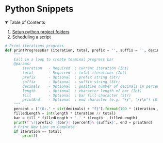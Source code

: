 # Python Snippets
<details open="open">
<summary>Table of Contents</summary>
  <ol>
    <li><a href="#1-setup-python-project-folders">Setup python project folders</a></li>
    <li><a href="#2-scheduling-a-script">Scheduling a script</a></li>
  </ol>
  
</details>



```python
# Print iterations progress
def printProgressBar (iteration, total, prefix = '', suffix = '', decimals = 1, length = 100, fill = '█', printEnd = "\r"):
    """
    Call in a loop to create terminal progress bar
    @params:
        iteration   - Required  : current iteration (Int)
        total       - Required  : total iterations (Int)
        prefix      - Optional  : prefix string (Str)
        suffix      - Optional  : suffix string (Str)
        decimals    - Optional  : positive number of decimals in percent complete (Int)
        length      - Optional  : character length of bar (Int)
        fill        - Optional  : bar fill character (Str)
        printEnd    - Optional  : end character (e.g. "\r", "\r\n") (Str)
    """
    percent = ("{0:." + str(decimals) + "f}").format(100 * (iteration / float(total)))
    filledLength = int(length * iteration // total)
    bar = fill * filledLength + '-' * (length - filledLength)
    print(f'\r{prefix} |{bar}| {percent}% {suffix}', end = printEnd)
    # Print New Line on Complete
    if iteration == total: 
        print()
        
```

